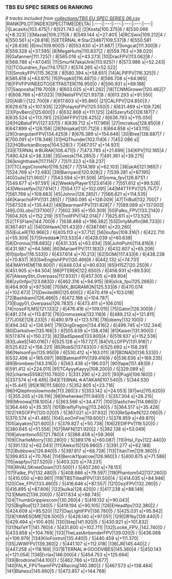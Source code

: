 ### TBS EU SPEC SERIES 06 RANKING
*8 tracks included from [collections/TBS EU SPEC SERIES 06.csv](/collections/TBS%20EU%20SPEC%20SERIES%2006.csv)*
|RANK|PILOT|INDEX|SPEC|TIME|DELTA|
|:---:|:---|:---:|:---:|:---:|---:|
|1|Lacasito|103.475|1 / 8|521.743 s||
|2|Kosta|105.375|6 / 8|530.066 s|+8.323|
|3|Mazak|109.275|8 / 8|549.144 s|+27.401|
|4|RCSwix|109.212|4 / 8|550.561 s|+28.818|
|5|ETERNAL☆Star23467|109.537|8 / 8|550.581 s|+28.838|
|6|mv|109.900|5 / 8|553.630 s|+31.887|
|7|longcat|111.300|8 / 8|559.328 s|+37.585|
|8|MegaHurts|110.837|2 / 8|559.763 s|+38.020|
|9|Gafannen|111.725|1 / 8|565.016 s|+43.273|
|10|DracFPV|113.062|8 / 8|568.788 s|+47.045|
|11|Smurf47akaUlrik|113.925|1 / 8|573.986 s|+52.243|
|12|TCGundren_Fpv|114.175|7 / 8|574.265 s|+52.522|
|13|SmokyFPV|115.362|8 / 8|580.394 s|+58.651|
|14|ALPIFPV|116.325|5 / 8|585.618 s|+63.875|
|15|Propkill|116.487|0 / 8|586.708 s|+64.965|
|16|FPVFPVINEEDTOGETFASTER|116.950|0 / 8|590.931 s|+69.188|
|17|Saqoosha|119.700|8 / 8|603.025 s|+81.282|
|18|TCNMGrower|120.462|7 / 8|608.766 s|+87.023|
|19|NelisFPV|121.937|8 / 8|613.293 s|+91.550|
|20|AliB㋡|122.700|8 / 8|617.603 s|+95.860|
|21|CALFPV|124.850|3 / 8|629.678 s|+107.935|
|22|PotaytoFPV|125.550|5 / 8|631.469 s|+109.726|
|23|FpvBerci|125.600|3 / 8|632.868 s|+111.125|
|24|SzeryfxD|126.187|7 / 8|635.524 s|+113.781|
|25|DAFFPV|126.425|2 / 8|636.793 s|+115.050|
|26|HQBatuFPV|127.337|5 / 8|639.712 s|+117.969|
|27|mcrakus|128.850|8 / 8|647.899 s|+126.156|
|28|Ninjakat|131.712|6 / 8|664.858 s|+143.115|
|29|OrangutanFPV|134.425|8 / 8|676.389 s|+154.646|
|30|Bree|138.887|7 / 8|700.091 s|+178.348|
|31|HQThunder|102.114|6 / 7|452.086 s||
|32|HQBurkanBiceps|104.528|3 / 7|467.017 s|+14.931|
|33|ETERNAL☆BURAK|106.471|5 / 7|473.785 s|+21.699|
|34|KPV|112.185|4 / 7|490.424 s|+38.338|
|35|vexsk|114.285|5 / 7|491.361 s|+39.275|
|36|knighthawk|117.114|7 / 7|511.323 s|+59.237|
|37|TCLegoCloneNo1|116.528|7 / 7|514.189 s|+62.103|
|38|skAt|121.985|1 / 7|524.769 s|+72.683|
|39|Barnyard|120.928|2 / 7|539.281 s|+87.195|
|40|Guile|121.900|7 / 7|543.594 s|+91.508|
|41|roma_fpv|126.871|1 / 7|549.677 s|+97.591|
|42|WeeklyPlayer1|123.614|6 / 7|551.612 s|+99.526|
|43|Wesselfpv|127.614|1 / 7|554.177 s|+102.091|
|44|M4TTFPV|125.757|7 / 7|561.769 s|+109.683|
|45|Johnn|128.285|1 / 7|566.621 s|+114.535|
|46|KarachoFPV|131.285|1 / 7|580.095 s|+128.009|
|47|TriBull|132.700|7 / 7|587.528 s|+135.442|
|48|BearmanFPV|131.828|7 / 7|589.089 s|+137.003|
|49|LOSLobo|137.100|7 / 7|602.395 s|+150.309|
|50|Falko_FPV|133.214|0 / 7|604.305 s|+152.219|
|51|TrollFPV|142.014|7 / 7|625.611 s|+173.525|
|52|TFSFlam|144.700|6 / 7|638.468 s|+186.382|
|53|DirtyMuffin|98.733|0 / 6|367.401 s||
|54|OliHawk|101.433|0 / 6|387.661 s|+20.260|
|55|EuLeR|110.966|3 / 6|405.113 s|+37.712|
|56|loufpv|109.316|1 / 6|422.710 s|+55.309|
|57|Shredda❅|113.533|4 / 6|428.039 s|+60.638|
|58|Dronius|118.683|2 / 6|431.335 s|+63.934|
|59|JuhtiPuhti|114.816|6 / 6|431.987 s|+64.586|
|60|MarianFPV|111.183|3 / 6|432.607 s|+65.206|
|61|tijofpv|116.533|0 / 6|437.614 s|+70.213|
|62|SOMi|117.433|6 / 6|438.238 s|+70.837|
|63|SwEnglishFPV|120.466|6 / 6|442.132 s|+74.731|
|64|MAYHEM|118.800|1 / 6|448.034 s|+80.633|
|65|H15Z|120.250|6 / 6|451.905 s|+84.504|
|66|PTEREK|122.650|5 / 6|456.931 s|+89.530|
|67|AlexeyStn_Overpass|117.933|1 / 6|457.305 s|+89.904|
|68|zy0nfpv|123.683|0 / 6|462.316 s|+94.915|
|69|slick_fpv|125.266|0 / 6|464.909 s|+97.508|
|70|MX_BIGRAMON|125.533|6 / 6|470.074 s|+102.673|
|71|Deviled90|125.600|2 / 6|470.419 s|+103.018|
|72|Bashikami|126.466|5 / 6|472.188 s|+104.787|
|73|Eugy01_Overpass|126.783|5 / 6|473.411 s|+106.010|
|74|nossiFILMS|121.133|2 / 6|476.416 s|+109.015|
|75|Gator|126.300|6 / 6|481.274 s|+113.873|
|76|Gromozeka|132.116|6 / 6|489.212 s|+121.811|
|77|J0SE|128.233|5 / 6|490.979 s|+123.578|
|78|obeny|132.100|0 / 6|494.342 s|+126.941|
|79|OrigDragon|134.416|2 / 6|499.745 s|+132.344|
|80|Darksilver|135.166|3 / 6|505.839 s|+138.438|
|81|Kaiser|131.900|0 / 6|517.674 s|+150.273|
|82|BadSpeed|133.800|4 / 6|519.937 s|+152.536|
|83|LukeS|140.016|1 / 6|525.128 s|+157.727|
|84|VILLOFPV|131.916|1 / 6|525.622 s|+158.221|
|85|RobSi|137.633|0 / 6|525.692 s|+158.291|
|86|NelsonFpv|135.950|6 / 6|530.412 s|+163.011|
|87|BONADI|136.533|0 / 6|532.498 s|+165.097|
|88|BatmanFPV|139.416|6 / 6|536.636 s|+169.235|
|89|Brombeer|143.316|0 / 6|563.438 s|+196.037|
|90|fape|151.483|6 / 6|591.412 s|+224.011|
|91|TCAyyyKayyy|108.200|0 / 5|329.089 s||
|92|charles55582|110.760|0 / 5|331.290 s|+2.201|
|93|Pugli|106.160|0 / 5|337.574 s|+8.485|
|94|ETERNAL☆ATAKAN|107.540|5 / 5|344.530 s|+15.441|
|95|K1R|111.580|0 / 5|352.805 s|+23.716|
|96|HQlephroslowmode|113.260|3 / 5|353.142 s|+24.053|
|97|wiz|115.620|0 / 5|355.205 s|+26.116|
|98|thehenker|111.940|5 / 5|357.304 s|+28.215|
|99|Mroowa|118.100|4 / 5|363.566 s|+34.477|
|100|Slashchev|114.980|0 / 5|364.440 s|+35.351|
|101|BrieflyFlying|113.240|5 / 5|364.517 s|+35.428|
|102|YASOFPV|120.020|5 / 5|367.021 s|+37.932|
|103|ReSp4wN|122.060|5 / 5|370.574 s|+41.485|
|104|LeoOnFire|119.600|1 / 5|378.959 s|+49.870|
|105|aiyakim|121.600|3 / 5|379.827 s|+50.738|
|106|ZEDIFPV|119.520|0 / 5|380.645 s|+51.556|
|107|RAFN|121.920|2 / 5|382.138 s|+53.049|
|108|alvaritono55|121.780|4 / 5|388.458 s|+59.369|
|109|CharlieMorry|130.280|0 / 5|389.176 s|+60.087|
|110|Hsl_Fpv|122.440|0 / 5|391.132 s|+62.043|
|111|Aleksi15|126.980|5 / 5|391.277 s|+62.188|
|112|Bubbows|126.840|5 / 5|397.817 s|+68.728|
|113|TitanTim|129.360|5 / 5|399.853 s|+70.764|
|114|Bercik11palcow|126.960|3 / 5|400.675 s|+71.586|
|115|wapfpv|127.520|0 / 5|403.320 s|+74.231|
|116|RIVALSKneeDown|131.500|1 / 5|407.240 s|+78.151|
|117|Falke_PV|132.480|5 / 5|408.686 s|+79.597|
|118|Phantom542|137.260|0 / 5|410.050 s|+80.961|
|119|TBSTiltedFPV|131.500|4 / 5|414.035 s|+84.946|
|120|Cee_FPV|133.460|5 / 5|416.646 s|+87.557|
|121|OsziFPV|132.260|5 / 5|416.895 s|+87.806|
|122|kulka|128.420|0 / 5|417.238 s|+88.149|
|123|MattiZ|139.200|0 / 5|417.834 s|+88.745|
|124|ThumbGrippiescom|130.260|4 / 5|419.132 s|+90.043|
|125|BigRod|127.340|5 / 5|419.194 s|+90.105|
|126|EHeadfpv|132.380|2 / 5|424.609 s|+95.520|
|127|DayLightFPV|136.780|5 / 5|425.031 s|+95.942|
|128|YAWESOME|128.500|5 / 5|426.140 s|+97.051|
|129|DR1by|139.440|5 / 5|429.494 s|+100.405|
|130|Step|141.920|5 / 5|430.921 s|+101.832|
|131|NaTeYT|141.760|4 / 5|431.800 s|+102.711|
|132|Locke_FPV_|142.740|0 / 5|433.858 s|+104.769|
|133|TheLastAirbenderFPV|139.020|5 / 5|436.068 s|+106.979|
|134|KiloFoxtrot|135.440|5 / 5|440.459 s|+111.370|
|135|JWWFPV|139.360|2 / 5|441.107 s|+112.018|
|136|JR|145.440|2 / 5|447.258 s|+118.169|
|137|ETERNAL☆GOODVIBES|145.360|4 / 5|450.143 s|+121.054|
|138|Errlax|146.000|4 / 5|454.753 s|+125.664|
|139|Brodrone|144.100|1 / 5|462.766 s|+133.677|
|140|FALK_FPVTeamFPV24Racing|140.380|2 / 5|467.573 s|+138.484|
|141|Blahesz|145.660|5 / 5|473.857 s|+144.768|
